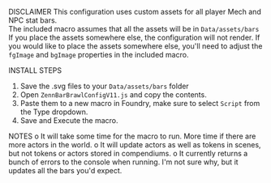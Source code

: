 DISCLAIMER
This configuration uses custom assets for all player Mech and NPC stat bars.  
The included macro assumes that all the assets will be in ``Data/assets/bars`` If you place the assets somewhere else, the configuration will not render.
If you would like to place the assets somewhere else, you'll need to adjust the ``fgImage`` and ``bgImage`` properties in the included macro.

INSTALL STEPS

1. Save the .svg files to your ``Data/assets/bars`` folder
2. Open ``ZennBarBrawlConfigV11.js`` and copy the contents. 
3. Paste them to a new macro in Foundry, make sure to select ``Script`` from the Type dropdown.
4. Save and Execute the macro. 

NOTES
o It will take some time for the macro to run. More time if there are more actors in the world. 
o It will update actors as well as tokens in scenes, but not tokens or actors stored in compendiums.
o It currently returns a bunch of errors to the console when running. I'm not sure why, but it updates all the bars you'd expect.